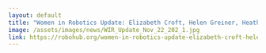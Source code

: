 ```yaml
---
layout: default
title: "Women in Robotics Update: Elizabeth Croft, Helen Greiner, Heather Knight"
image: /assets/images/news/WIR_Update_Nov_22_202_1.jpg
link: https://robohub.org/women-in-robotics-update-elizabeth-croft-helen-greiner-heather-knight/
---
```

